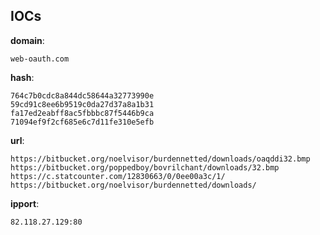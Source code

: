 
## IOCs

__domain__:

```text
web-oauth.com
```
__hash__:

```text
764c7b0cdc8a844dc58644a32773990e
59cd91c8ee6b9519c0da27d37a8a1b31
fa17ed2eabff8ac5fbbbc87f5446b9ca
71094ef9f2cf685e6c7d11fe310e5efb
```
__url__:

```text
https://bitbucket.org/noelvisor/burdennetted/downloads/oaqddi32.bmp
https://bitbucket.org/poppedboy/bovrilchant/downloads/32.bmp
https://c.statcounter.com/12830663/0/0ee00a3c/1/
https://bitbucket.org/noelvisor/burdennetted/downloads/
```
__ipport__:

```text
82.118.27.129:80
```